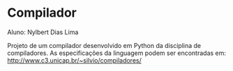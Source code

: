 # Compilador

Aluno: Nylbert Dias Lima

Projeto de um compilador desenvolvido em Python da disciplina de compiladores. As especificações da linguagem podem ser encontradas em: http://www.c3.unicap.br/~silvio/compiladores/
